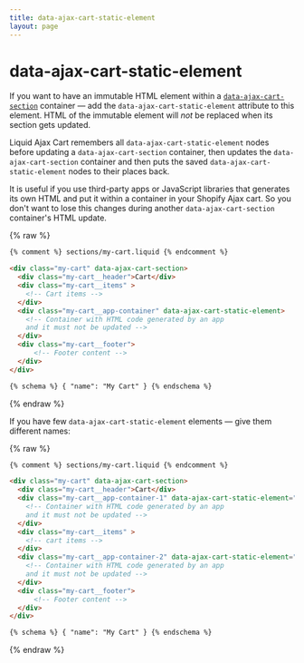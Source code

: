 ```yaml
---
title: data-ajax-cart-static-element
layout: page
---
```


# data-ajax-cart-static-element

If you want to have an immutable HTML element within a [`data-ajax-cart-section`](/reference/data-ajax-cart-section/) container — add the `data-ajax-cart-static-element` attribute to this element. HTML of the immutable element will *not* be replaced when its section gets updated.

Liquid Ajax Cart remembers all `data-ajax-cart-static-element` nodes before updating a `data-ajax-cart-section` container, then updates the `data-ajax-cart-section` container and then puts the saved `data-ajax-cart-static-element` nodes to their places back.

It is useful if you use third-party apps or JavaScript libraries that generates its own HTML and put it within a container in your Shopify Ajax cart. So you don't want to lose this changes during another `data-ajax-cart-section` container's HTML update.

{% raw %}
```html
{% comment %} sections/my-cart.liquid {% endcomment %}

<div class="my-cart" data-ajax-cart-section>
  <div class="my-cart__header">Cart</div>
  <div class="my-cart__items" >
    <!-- Cart items -->
  </div>
  <div class="my-cart__app-container" data-ajax-cart-static-element>
    <!-- Container with HTML code generated by an app
    and it must not be updated -->
  </div>
  <div class="my-cart__footer">
      <!-- Footer content -->
  </div>
</div>

{% schema %} { "name": "My Cart" } {% endschema %}
```
{% endraw %}

If you have few `data-ajax-cart-static-element` elements — give them different names:

{% raw %}
```html
{% comment %} sections/my-cart.liquid {% endcomment %}

<div class="my-cart" data-ajax-cart-section>
  <div class="my-cart__header">Cart</div>
  <div class="my-cart__app-container-1" data-ajax-cart-static-element="app-1">
    <!-- Container with HTML code generated by an app
    and it must not be updated -->
  </div>
  <div class="my-cart__items" >
    <!-- cart items -->
  </div>
  <div class="my-cart__app-container-2" data-ajax-cart-static-element="app-2">
    <!-- Container with HTML code generated by an app
    and it must not be updated -->
  </div>
  <div class="my-cart__footer">
      <!-- Footer content -->
  </div>
</div>

{% schema %} { "name": "My Cart" } {% endschema %}
```
{% endraw %}